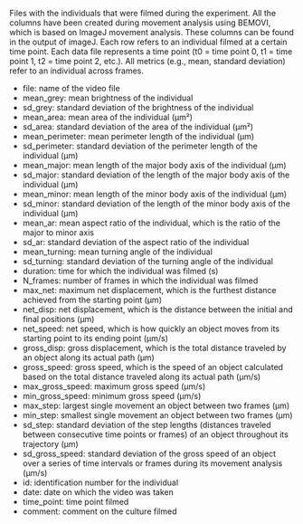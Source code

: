 Files with the individuals that were filmed during the experiment. All the columns have been created during movement analysis using BEMOVI, which is based on ImageJ movement analysis. These columns can be found in the output of imageJ. Each row refers to an individual filmed at a certain time point. Each data file represents a time point (t0 = time point 0, t1 = time point 1, t2 = time point 2, etc.). All metrics (e.g., mean, standard deviation) refer to an individual across frames.   

- file: name of the video file 
- mean_grey: mean brightness of the individual
- sd_grey: standard deviation of the brightness of the individual
- mean_area: mean area of the individual (µm²)
- sd_area: standard deviation of the area of the individual (µm²)
- mean_perimeter: mean perimeter length of the individual (µm)
- sd_perimeter: standard deviation of the perimeter length of the individual (µm)
- mean_major: mean length of the major body axis of the individual (µm)
- sd_major: standard deviation of the length of the major body axis of the individual (µm)
- mean_minor: mean length of the minor body axis of the individual (µm)
- sd_minor: standard deviation of the length of the minor body axis of the individual (µm)
- mean_ar: mean aspect ratio of the individual, which is the ratio of the major to minor axis 
- sd_ar: standard deviation of the aspect ratio of the individual
- mean_turning: mean turning angle of the individual
- sd_turning: standard deviation of the turning angle of the individual
- duration: time for which the individual was filmed (s)
- N_frames: number of frames in which the individual was filmed
- max_net: maximum net displacement, which is the furthest distance achieved from the starting point (µm)
- net_disp: net displacement, which is the distance between the initial and final positions (µm)
- net_speed: net speed, which is how quickly an object moves from its starting point to its ending point (µm/s)
- gross_disp: gross displacement, which is the total distance traveled by an object along its actual path (µm)
- gross_speed: gross speed, which is the speed of an object calculated based on the total distance traveled along its actual path (µm/s)
- max_gross_speed: maximum gross speed (µm/s)
- min_gross_speed: minimum gross speed (µm/s)
- max_step: largest single movement an object between two frames (µm)
- min_step: smallest single movement an object between two frames (µm)
- sd_step: standard deviation of the step lengths (distances traveled between consecutive time points or frames) of an object throughout its trajectory (µm)
- sd_gross_speed: standard deviation of the gross speed of an object over a series of time intervals or frames during its movement analysis (µm/s)
- id: identification number for the individual
- date: date on which the video was taken
- time_point: time point filmed
- comment: comment on the culture filmed